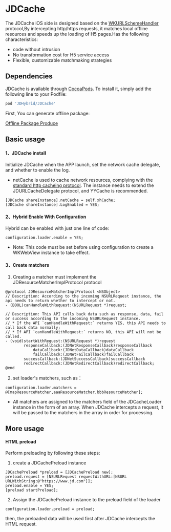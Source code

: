 # JDCache

The JDCache iOS side is designed based on the [WKURLSchemeHandler](https://developer.apple.com/documentation/webkit/wkurlschemehandler) protocol,By intercepting http/https requests, it matches local offline resources and speeds up the loading of H5 pages.Has the following characteristics:
+ code without intrusion
+ No transformation cost for H5 service access
+ Flexible, customizable matchmaking strategies

## Dependencies

JDCache is available through [CocoaPods](https://cocoapods.org). To install
it, simply add the following line to your Podfile:

```ruby
pod 'JDHybrid/JDCache'
```
First, You can generate offline package:

[Offline Package Produce](../../../nodejs/README.md)

## Basic usage

#### 1、JDCache install
Initialize JDCache when the APP launch, set the network cache delegate, and whether to enable the log.
* netCache is used to cache network resources, complying with the [standard http cacheing protocol](https://developer.mozilla.org/en-US/docs/Web/HTTP/Caching). The instance needs to extend the JDURLCacheDelegate protocol, and YYCache is recommended.

```objc
[JDCache shareInstance].netCache = self.xhCache;
[JDCache shareInstance].LogEnabled = YES;
```

#### 2、Hybrid Enable With Configuration
Hybrid can be enabled with just one line of code:

```objc
configuration.loader.enable = YES;
```

* Note: This code must be set before using configuration to create a WKWebView instance to take effect.

#### 3、Create matchers
1. Creating a matcher must implement the JDResourceMatcherImplProtocol protocol

```objc
@protocol JDResourceMatcherImplProtocol <NSObject>
// Description: According to the incoming NSURLRequest instance, the api needs to return whether to intercept or not.
- (BOOL)canHandleWithRequest:(NSURLRequest *)request;

// Description: This API calls back data such as response, data, fail or success according to the incoming NSURLRequest instance.
// * If the API `canHandleWithRequest:` returns YES, this API needs to call back data normally;
// * If API `canHandleWithRequest:` returns NO, this API will not be called.
- (void)startWithRequest:(NSURLRequest *)request
        responseCallback:(JDNetResponseCallback)responseCallback
            dataCallback:(JDNetDataCallback)dataCallback
            failCallback:(JDNetFailCallback)failCallback
        successCallback:(JDNetSuccessCallback)successCallback
        redirectCallback:(JDNetRedirectCallback)redirectCallback;
@end
```

2. set loader's matchers, such as：

```objc
configuration.loader.matchers = @[mapResourceMatcher,aaaResourceMatcher,bbbResourceMatcher];
```
* All matchers are assigned to the matchers field of the JDCacheLoader instance in the form of an array. When JDCache intercepts a request, it will be passed to the matchers in the array in order for processing.

## More usage

#### HTML preload
Perform preloading by following these steps:
1. create a JDCachePreload instance

```objc
JDCachePreload *preload = [JDCachePreload new];
preload.request = [NSURLRequest requestWithURL:[NSURL URLWithString:@"https://www.jd.com"]];
preload.enable = YES;
[preload startPreload];
```

2. Assign the JDCachePreload instance to the preload field of the loader

```objc
configuration.loader.preload = preload;
```
then, the preloaded data will be used first after JDCache intercepts the HTML request.